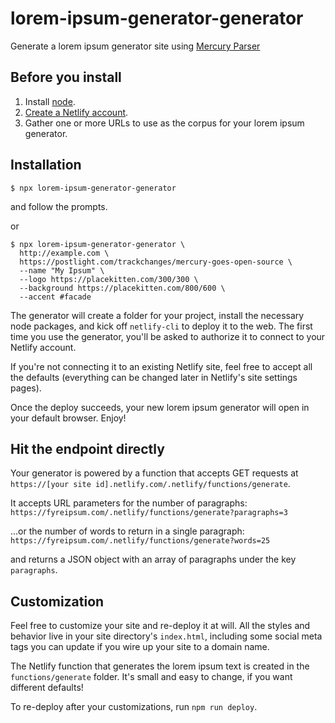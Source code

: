# lorem-ipsum-generator-generator
Generate a lorem ipsum generator site using [Mercury Parser](https://mercury.postlight.com)

## Before you install

1. Install [node](https://nodejs.org).
2. [Create a Netlify account](https://app.netlify.com/signup).
3. Gather one or more URLs to use as the corpus for your lorem ipsum generator.

## Installation

```shell
$ npx lorem-ipsum-generator-generator
```

and follow the prompts.

or

```shell
$ npx lorem-ipsum-generator-generator \
  http://example.com \
  https://postlight.com/trackchanges/mercury-goes-open-source \
  --name "My Ipsum" \
  --logo https://placekitten.com/300/300 \
  --background https://placekitten.com/800/600 \
  --accent #facade
```

The generator will create a folder for your project, install the necessary node
packages, and kick off `netlify-cli` to deploy it to the web. The first time you use the
generator, you'll be asked to authorize it to connect to your Netlify account.

If you're not connecting it to an existing Netlify site, feel free to accept all
the defaults (everything can be changed later in Netlify's site settings pages).

Once the deploy succeeds, your new lorem ipsum generator will open in your
default browser. Enjoy!

## Hit the endpoint directly

Your generator is powered by a function that accepts GET requests at
`https://[your site id].netlify.com/.netlify/functions/generate`.

It accepts URL parameters for the number of paragraphs:
`https://fyreipsum.com/.netlify/functions/generate?paragraphs=3`

...or the number of words to return in a single paragraph:
`https://fyreipsum.com/.netlify/functions/generate?words=25`

and returns a JSON object with an array of paragraphs under the key `paragraphs`. 

## Customization

Feel free to customize your site and re-deploy it at will. All the styles and
behavior live in your site directory's `index.html`, including some social meta
tags you can update if you wire up your site to a domain name.

The Netlify function that generates the lorem ipsum text is created in the
`functions/generate` folder. It's small and easy to change, if you want different
defaults!

To re-deploy after your customizations, run `npm run deploy`.

